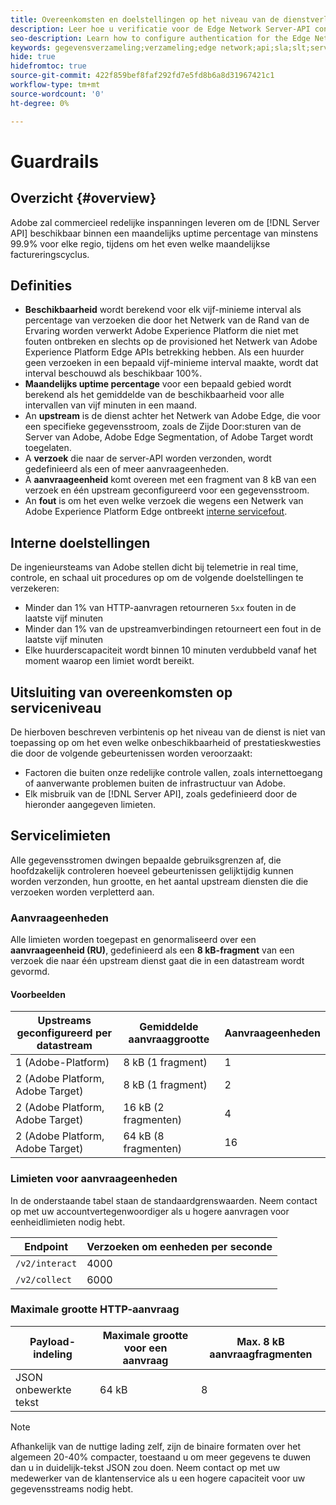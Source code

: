 ```yaml
---
title: Overeenkomsten en doelstellingen op het niveau van de dienstverlening
description: Leer hoe u verificatie voor de Edge Network Server-API configureert
seo-description: Learn how to configure authentication for the Edge Network Server API
keywords: gegevensverzameling;verzameling;edge network;api;sla;slt;service levels
hide: true
hidefromtoc: true
source-git-commit: 422f859bef8faf292fd7e5fd8b6a8d31967421c1
workflow-type: tm+mt
source-wordcount: '0'
ht-degree: 0%

---
```



# Guardrails

## Overzicht {#overview}

Adobe zal commercieel redelijke inspanningen leveren om de [!DNL Server API] beschikbaar binnen een maandelijks uptime percentage van minstens 99.9% voor elke regio, tijdens om het even welke maandelijkse factureringscyclus.

## Definities

* **Beschikbaarheid** wordt berekend voor elk vijf-minieme interval als percentage van verzoeken die door het Netwerk van de Rand van de Ervaring worden verwerkt Adobe Experience Platform die niet met fouten ontbreken en slechts op de provisioned het Netwerk van Adobe Experience Platform Edge APIs betrekking hebben. Als een huurder geen verzoeken in een bepaald vijf-minieme interval maakte, wordt dat interval beschouwd als beschikbaar 100%.
* **Maandelijks uptime percentage** voor een bepaald gebied wordt berekend als het gemiddelde van de beschikbaarheid voor alle intervallen van vijf minuten in een maand.
* An **upstream** is de dienst achter het Netwerk van Adobe Edge, die voor een specifieke gegevensstroom, zoals de Zijde Door:sturen van de Server van Adobe, Adobe Edge Segmentation, of Adobe Target wordt toegelaten.
* A **verzoek** die naar de server-API worden verzonden, wordt gedefinieerd als een of meer aanvraageenheden.
* A **aanvraageenheid** komt overeen met een fragment van 8 kB van een verzoek en één upstream geconfigureerd voor een gegevensstroom.
* An **fout** is om het even welke verzoek die wegens een Netwerk van Adobe Experience Platform Edge ontbreekt [interne servicefout](error-handling.md).

## Interne doelstellingen

De ingenieursteams van Adobe stellen dicht bij telemetrie in real time, controle, en schaal uit procedures op om de volgende doelstellingen te verzekeren:

* Minder dan 1% van HTTP-aanvragen retourneren `5xx` fouten in de laatste vijf minuten
* Minder dan 1% van de upstreamverbindingen retourneert een fout in de laatste vijf minuten
* Elke huurderscapaciteit wordt binnen 10 minuten verdubbeld vanaf het moment waarop een limiet wordt bereikt.

## Uitsluiting van overeenkomsten op serviceniveau

De hierboven beschreven verbintenis op het niveau van de dienst is niet van toepassing op om het even welke onbeschikbaarheid of prestatieskwesties die door de volgende gebeurtenissen worden veroorzaakt:

* Factoren die buiten onze redelijke controle vallen, zoals internettoegang of aanverwante problemen buiten de infrastructuur van Adobe.
* Elk misbruik van de [!DNL Server API], zoals gedefinieerd door de hieronder aangegeven limieten.

## Servicelimieten

Alle gegevensstromen dwingen bepaalde gebruiksgrenzen af, die hoofdzakelijk controleren hoeveel gebeurtenissen gelijktijdig kunnen worden verzonden, hun grootte, en het aantal upstream diensten die die verzoeken worden verpletterd aan.

### Aanvraageenheden

Alle limieten worden toegepast en genormaliseerd over een **aanvraageenheid (RU)**, gedefinieerd als een **8 kB-fragment** van een verzoek die naar één upstream dienst gaat die in een datastream wordt gevormd.

#### Voorbeelden

| Upstreams geconfigureerd per datastream | Gemiddelde aanvraaggrootte | Aanvraageenheden |
| --- | --- | --- |
| 1 (Adobe-Platform) | 8 kB (1 fragment) | 1 |
| 2 (Adobe Platform, Adobe Target) | 8 kB (1 fragment) | 2 |
| 2 (Adobe Platform, Adobe Target) | 16 kB (2 fragmenten) | 4 |
| 2 (Adobe Platform, Adobe Target) | 64 kB (8 fragmenten) | 16 |

### Limieten voor aanvraageenheden

In de onderstaande tabel staan de standaardgrenswaarden. Neem contact op met uw accountvertegenwoordiger als u hogere aanvragen voor eenheidlimieten nodig hebt.

| Endpoint | Verzoeken om eenheden per seconde |
| --- | --- |
| `/v2/interact` | 4000 |
| `/v2/collect` | 6000 |


### Maximale grootte HTTP-aanvraag

| Payload-indeling | Maximale grootte voor een aanvraag | Max. 8 kB aanvraagfragmenten |
| --- | --- | --- |
| JSON onbewerkte tekst | 64 kB | 8 |


>[!NOTE]
>
>Afhankelijk van de nuttige lading zelf, zijn de binaire formaten over het algemeen 20-40% compacter, toestaand u om meer gegevens te duwen dan u in duidelijk-tekst JSON zou doen. Neem contact op met uw medewerker van de klantenservice als u een hogere capaciteit voor uw gegevensstreams nodig hebt.


